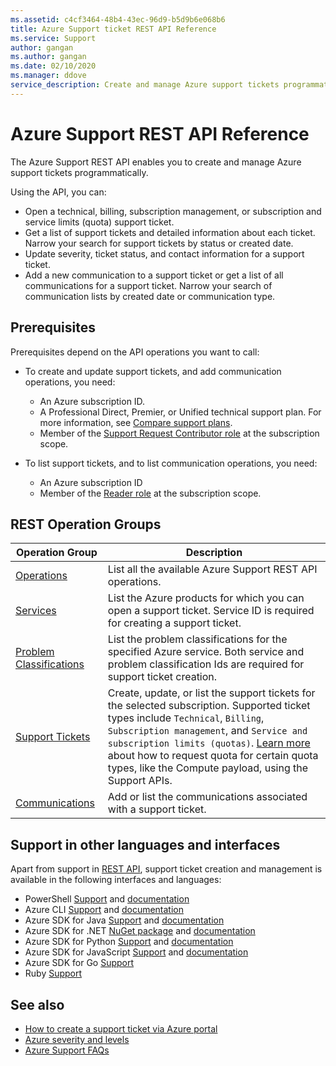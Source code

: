 ```yaml
---
ms.assetid: c4cf3464-48b4-43ec-96d9-b5d9b6e068b6
title: Azure Support ticket REST API Reference
ms.service: Support
author: gangan
ms.author: gangan
ms.date: 02/10/2020
ms.manager: ddove
service_description: Create and manage Azure support tickets programmatically
---
```


# Azure Support REST API Reference

The Azure Support REST API enables you to create and manage Azure support tickets programmatically. 

Using the API, you can: 
* Open a technical, billing, subscription management, or subscription and service limits (quota) support ticket. 
* Get a list of support tickets and detailed information about each ticket. Narrow your search for support tickets by status or created date. 
* Update severity, ticket status, and contact information for a support ticket.
* Add a new communication to a support ticket or get a list of all communications for a support ticket. Narrow your search of communication lists by created date or communication type. 

## Prerequisites

Prerequisites depend on the API operations you want to call:

* To create and update support tickets, and add communication operations, you need: 
	* An Azure subscription ID.
	* A Professional Direct, Premier, or Unified technical support plan. For more information, see [Compare support plans](https://azure.microsoft.com/support/plans/).
	* Member of the [Support Request Contributor role](https://docs.microsoft.com/azure/role-based-access-control/built-in-roles#support-request-contributor) at the subscription scope.

*	To list support tickets, and to list communication operations, you need:  
	* An Azure subscription ID 
	* Member of the [Reader role](https://docs.microsoft.com/azure/role-based-access-control/built-in-roles#reader) at the subscription scope.

## REST Operation Groups

Operation Group | Description
--------------- | -----------
[Operations](../../docs-ref-autogen/support/Operations.yml) | List all the available Azure Support REST API operations.
[Services](../../docs-ref-autogen/support/Services.yml) | List the Azure products for which you can open a support ticket. Service ID is required for creating a support ticket. 
[Problem Classifications](../../docs-ref-autogen/support/ProblemClassifications.yml) | List the problem classifications for the specified Azure service. Both service and problem classification Ids are required for support ticket creation. 
[Support Tickets](../../docs-ref-autogen/support/SupportTickets.yml) | Create, update, or list the support tickets for the selected subscription. Supported ticket types include `Technical`, `Billing`, `Subscription management`, and `Service and subscription limits (quotas)`. [Learn more](quota-payload.md) about how to request quota for certain quota types, like the Compute payload, using the Support APIs.
[Communications](../../docs-ref-autogen/support/Communications.yml) | Add or list the communications associated with a support ticket. 

## Support in other languages and interfaces

Apart from support in [REST API](https://github.com/Azure/azure-rest-api-specs/tree/master/specification/support/resource-manager/Microsoft.Support/stable/2020-04-01), support ticket creation and management is available in the following interfaces and languages:  

* PowerShell [Support](https://github.com/Azure/azure-powershell/blob/master/src/Support/Support/help/Az.Support.md) and [documentation](https://docs.microsoft.com/powershell/module/az.support/)
* Azure CLI  [Support](https://github.com/Azure/azure-cli-extensions/tree/master/src/support) and [documentation](https://docs.microsoft.com/cli/azure/ext/support/?view=azure-cli-latest) 
* Azure SDK for Java [Support](https://search.maven.org/artifact/com.microsoft.azure.support.v2020_04_01/azure-mgmt-support/1.0.0/jar) and [documentation](https://docs.microsoft.com/java/api/overview/azure/supportability/management?view=azure-java-stable)
* Azure SDK for .NET [NuGet package](https://www.nuget.org/packages/Microsoft.Azure.Management.Support/1.0.1) and [documentation](https://docs.microsoft.com/dotnet/api/overview/azure/supportability?view=azure-dotnet)
* Azure SDK for Python [Support](https://pypi.org/project/azure-mgmt-support/) and [documentation](https://docs.microsoft.com/python/api/overview/azure/support)
* Azure SDK for JavaScript [Support](https://www.npmjs.com/package/@azure/arm-support/v/1.0.0) and [documentation](https://review.docs.microsoft.com/javascript/api/@azure/arm-support/?view=azure-node-latest&branch=updateMapping0330)
* Azure SDK for Go [Support](https://github.com/Azure/azure-sdk-for-go/tree/master/services/support/mgmt/2020-04-01/support)
* Ruby [Support](https://rubygems.org/gems/azure_mgmt_support/versions/0.17.0)


## See also

* [How to create a support ticket via Azure portal](https://docs.microsoft.com/azure/azure-portal/supportability/how-to-create-azure-support-request)
* [Azure severity and levels](https://azure.microsoft.com/support/plans/response/)
* [Azure Support FAQs](https://azure.microsoft.com/support/faq/)
